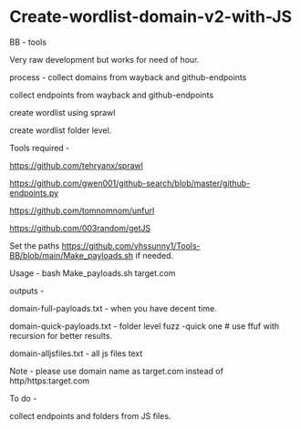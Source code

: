 # Create-wordlist-domain-v2-with-JS

BB - tools

Very raw development but works for need of hour.

process -
collect domains from wayback and github-endpoints

collect endpoints from wayback and github-endpoints

create wordlist using sprawl

create wordlist folder level.

Tools required -

https://github.com/tehryanx/sprawl

https://github.com/gwen001/github-search/blob/master/github-endpoints.py

https://github.com/tomnomnom/unfurl

https://github.com/003random/getJS

Set the paths https://github.com/vhssunny1/Tools-BB/blob/main/Make_payloads.sh if needed.


Usage - bash Make_payloads.sh target.com

outputs -

domain-full-payloads.txt - when you have decent time.

domain-quick-payloads.txt - folder level fuzz -quick one  # use ffuf with recursion for better results.

domain-alljsfiles.txt - all js files text
 

Note - please use domain name as target.com instead of http/https:target.com



To do -

collect endpoints and folders from JS files.
